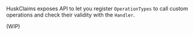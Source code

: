 HuskClaims exposes API to let you register `OperationTypes` to call custom operations and check their validity with the `Handler`.

(WIP)
